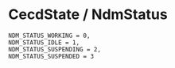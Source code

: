 # CecdState / NdmStatus

    NDM_STATUS_WORKING = 0,
    NDM_STATUS_IDLE = 1,
    NDM_STATUS_SUSPENDING = 2,
    NDM_STATUS_SUSPENDED = 3